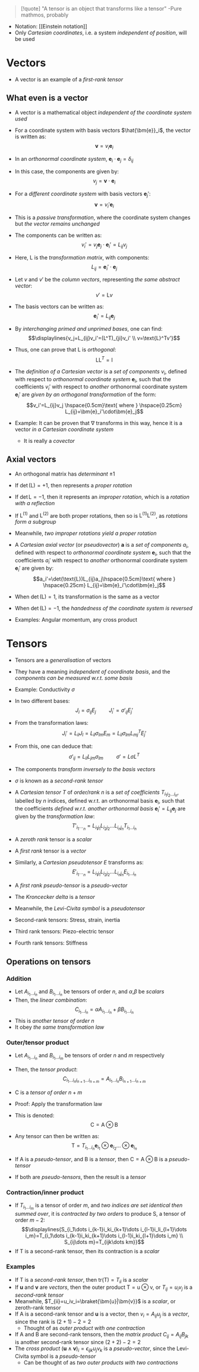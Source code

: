 >[!quote]
>"A tensor is an object that transforms like a tensor"
>-Pure mathmos, probably

- Notation: [[Einstein notation]]
- Only _Cartesian coordinates_, i.e. a system _independent of position_, will be used

# Vectors
- A vector is an example of a _first-rank tensor_

## What even is a vector
- A vector is a mathematical object _independent of the coordinate system used_
- For a coordinate system with basis vectors $\hat{\bm{e}}_i$, the vector is written as:
$$\bm{v}=v_i\bm{e}_i$$
- In an _orthonormal coordinate system_, $\bm{e}_i\cdot\bm{e}_j=\delta_{ij}$
- In this case, the components are given by:
$$v_j=\bm{v}\cdot\bm{e}_i$$
- For a _different coordinate system_ with basis vectors $\bm{e}_j'$:
$$\bm{v}=v_i'\bm{e}_i$$
- This is a _passive transformation_, where the coordinate system changes but _the vector remains unchanged_

- The components can be written as:
$$v_i'=v_j\bm{e}_j\cdot\bm{e}_i'=L_{ij}v_j$$
- Here, $\text{L}$ is the _transformation matrix_, with components:
$$L_{ij}=\bm{e}_i'\cdot\bm{e}_j$$
- Let $v$ and $v'$ be the _column vectors_, representing _the same abstract vector_:
$$v'=\text{L}v$$
- The basis vectors can be written as:
$$\bm{e}_i'=L_{ij}\bm{e}_j$$

- By _interchanging primed and unprimed bases_, one can find:
$$\displaylines{v_j=L_{ij}v_i'=(L^T)_{ji}v_i' \\ v=\text{L}^Tv'}$$
- Thus, one can prove that $\text{L}$ is _orthogonal_:
$$\text{LL}^T=\text{I}$$

- The _definition of a Cartesian vector_ is a _set of components_ $v_i$, defined with respect to _orthonormal coordinate system_ $\bm{e}_i$, such that the coefficients $v_i'$ with respect to _another_ orthonormal coordinate system $\bm{e}_i'$ are _given by an orthogonal transformation_ of the form:
$$v_i'=L_{ij}v_j \hspace{0.5cm}\text{ where } \hspace{0.25cm} L_{ij}=\bm{e}_i'\cdot\bm{e}_j$$

- Example: It can be proven that $\nabla$ transforms in this way, hence it is a vector _in a Cartesian coordinate system_
	- It is really a _covector_

## Axial vectors
- An orthogonal matrix has _determinant_ $\pm1$

- If $\det(\text{L})=+1$, then represents a _proper rotation_
- If $\det{\text{L}}=-1$, then it represents an _improper rotation_, which is a _rotation with a reflection_

- If $\text{L}^{(1)}$ and $\text{L}^{(2)}$ are both proper rotations, then so is $\text{L}^{(1)}\text{L}^{(2)}$, as _rotations form a subgroup_
- Meanwhile, _two improper rotations yield a proper rotation_

- A _Cartesian axial vector_ (or _pseudovector_) $\bm{a}$ is a _set of components_ $a_i$, defined with respect to _orthonormal coordinate system_ $\bm{e}_i$, such that the coefficients $a_i'$ with respect to _another_ orthonormal coordinate system $\bm{e}_i'$ are given by:
$$a_i'=\det(\text{L})L_{ij}a_j\hspace{0.5cm}\text{ where } \hspace{0.25cm} L_{ij}=\bm{e}_i'\cdot\bm{e}_j$$
- When $\det({\text{L}})=1$, its transformation is the same as a vector
- When $\det(\text{L})=-1$, the _handedness of the coordinate system is reversed_
- Examples: Angular momentum, any cross product

# Tensors
- Tensors are a _generalisation_ of vectors
- They have a meaning _independent of coordinate basis_, and the _components can be measured w.r.t. some basis_

- Example: Conductivity $\sigma$
- In two different bases:
$$J_i=\sigma_{ij}E_j \hspace{1cm} J_i'=\sigma'_{ij}E_j'$$
- From the transformation laws:
$$J_i'=L_{il}J_l=L_{il}\sigma_{lm}E_m=L_{il}\sigma_{lm}L^T_{mj}E_{j}'$$
- From this, one can deduce that:
$$\sigma'_{ij}=L_{il}L_{jm}\sigma_{lm} \hspace{1cm} \sigma'=L\sigma L^T$$
- The components _transform inversely to the basis vectors_
- $\sigma$ is known as a _second-rank tensor_

- A _Cartesian tensor_ $T$ of _order/rank_ $n$ is a _set of coefficients_ $T_{i_1i_2\dots i_n}$, labelled by $n$ indices, defined w.r.t. an orthonormal basis $\bm{e}_i$, such that the coefficients _defined w.r.t. another orthonormal basis_ $\bm{e}_i'=L_{ij}\bm{e}_j$ are given by the _transformation law_:
$$T'_{i_1\dotsi_n}=L_{i_1j_1}L_{i_2j_2}\dots L_{i_nj_n}T_{i_1\dots i_n}$$
- A _zeroth rank_ tensor is a _scalar_
- A _first rank_ tensor is a _vector_

- Similarly, a _Cartesian pseudotensor_ $E$ transforms as:
$$E'_{i_1\dotsi_n}=L_{i_1j_1}L_{i_2j_2}\dots L_{i_nj_n}E_{i_1\dots i_n}$$
- A _first rank pseudo-tensor_ is a _pseudo-vector_

- The _Kroncecker delta_ is a _tensor_
- Meanwhile, the _Levi-Civita symbol_ is a _pseudotensor_

- Second-rank tensors: Stress, strain, inertia
- Third rank tensors: Piezo-electric tensor
- Fourth rank tensors: Stiffness

## Operations on tensors

### Addition
- Let $A_{i_1\dots i_n}$ and $B_{i_1\dots i_n}$ be tensors of order $n$, and $\alpha$,$\beta$ be _scalars_
- Then, the _linear combination_:
 $$C_{i_1\dots i_n}=\alpha A_{i_1\dots i_n}+\beta B_{i_1\dots i_n}$$
- This is _another tensor of order $n$_
- It obey _the same transformation law_

### Outer/tensor product
- Let $A_{i_1\dots i_n}$ and $B_{i_1\dots i_m}$ be tensors of order $n$ and $m$ respectively
- Then, the _tensor product_:
$$C_{i_1\dots i_{n}i_{n+1}\dots i_{n+m}}=A_{i_1\dots i_n}B_{i_{n+1}\dots i_{n+m}}$$
- $\text{C}$ is a _tensor of order_ $n+m$
- Proof: Apply the transformation law

- This is denoted:
$$\text{C}=\text{A}\otimes \text{B}$$
- Any tensor can then be written as:
$$\text{T}=T_{i_1\dots i_n}\bm{e}_{i_1}\otimes\bm{e}_{i_2}\dots\otimes \bm{e}_{i_n}$$
- If $\text{A}$ is a _pseudo-tensor_, and $\text{B}$ is a _tensor_, then $\text{C}=\text{A}\otimes \text{B}$ is a _pseudo-tensor_
- If both are _pseudo-tensors_, then the result is a _tensor_

### Contraction/inner product
- If $T_{i_1\dots i_m}$ is a tensor of order $m$, and _two indices are set identical then summed over_, it is _contracted by two orders_ to produce $\text{S}$, a tensor of order $m-2$:
$$\displaylines{S_{i_1\dots i_{k-1}i_ki_{k+1}\dots i_{l-1}i_li_{l+1}\dots i_m}=T_{i_1\dots i_{k-1}i_ki_{k+1}\dots i_{l-1}i_ki_{l+1}\dots i_m} \\ S_{ij\dots m}=T_{ijk\dots km}}$$
- If $\text{T}$ is a second-rank tensor, then its contraction is a _scalar_

### Examples
- If $\text{T}$ is a _second-rank tensor_, then $\text{tr}(\text{T})=T_{ii}$ is a _scalar_
- If $\bm{u}$ and $\bm{v}$ are _vectors_, then the outer product $\text{T}=\text{u}\otimes\text{v}$, or $T_{ij}=u_iv_j$ is a _second-rank tensor_
- Meanwhile, $T_{ii}=u_iv_i=\braket{\bm{u}|\bm{v}}$ is a _scalar_, or zeroth-rank tensor
- If $\text{A}$ is a second-rank tensor and $\bm{u}$ is a vector, then $v_i=A_{ij}u_j$ is a _vector_, since the rank is $(2+1)-2=2$
	- Thought of as _outer product with one contraction_
- If $\text{A}$ and $\text{B}$ are second-rank tensors, then the _matrix product_ $C_{ij}=A_{ij}B_{jk}$ is another second-rank tensor since $(2+2)-2=2$
- The _cross product_ $(\bm{u}\wedge\bm{v})_i=\epsilon_{ijk}u_jv_k$ is a _pseudo-vector_, since the Levi-Civita symbol is a _pseudo-tensor_
	- Can be thought of as _two outer products with two contractions_

